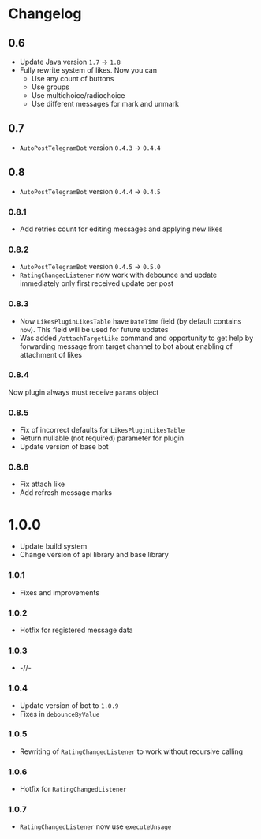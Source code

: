 # Changelog

## 0.6

* Update Java version `1.7` -> `1.8`
* Fully rewrite system of likes. Now you can
    * Use any count of buttons
    * Use groups
    * Use multichoice/radiochoice
    * Use different messages for mark and unmark

## 0.7

* `AutoPostTelegramBot` version `0.4.3` -> `0.4.4`

## 0.8

* `AutoPostTelegramBot` version `0.4.4` -> `0.4.5`

### 0.8.1

* Add retries count for editing messages and
applying new likes

### 0.8.2

* `AutoPostTelegramBot` version `0.4.5` -> `0.5.0`
* `RatingChangedListener` now work with debounce and
update immediately only first received update per
post

### 0.8.3

* Now `LikesPluginLikesTable` have `DateTime` field
(by default contains `now`). This field will be used
for future updates
* Was added `/attachTargetLike` command and opportunity
to get help by forwarding message from target channel
to bot about enabling of attachment of likes

### 0.8.4

Now plugin always must receive `params` object

### 0.8.5

* Fix of incorrect defaults for `LikesPluginLikesTable`
* Return nullable (not required) parameter for plugin
* Update version of base bot

### 0.8.6

* Fix attach like
* Add refresh message marks

# 1.0.0

* Update build system
* Change version of api library and base library

### 1.0.1

* Fixes and improvements

### 1.0.2

* Hotfix for registered message data

### 1.0.3

* -//-

### 1.0.4

* Update version of bot to `1.0.9`
* Fixes in `debounceByValue`

### 1.0.5

* Rewriting of `RatingChangedListener` to work without recursive calling

### 1.0.6

* Hotfix for `RatingChangedListener`

### 1.0.7

* `RatingChangedListener` now use `executeUnsage`
